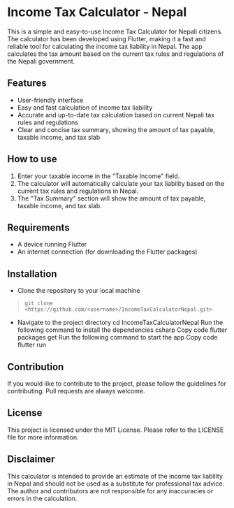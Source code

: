 # Income Tax Calculator - Nepal
This is a simple and easy-to-use Income Tax Calculator for Nepali citizens. The calculator has been developed using Flutter, making it a fast and reliable tool for calculating the income tax liability in Nepal. The app calculates the tax amount based on the current tax rules and regulations of the Nepali government.

## Features
- User-friendly interface
- Easy and fast calculation of income tax liability
- Accurate and up-to-date tax calculation based on current Nepali tax rules and regulations
- Clear and concise tax summary, showing the amount of tax payable, taxable income, and tax slab
## How to use
1. Enter your taxable income in the "Taxable Income" field.
2. The calculator will automatically calculate your tax liability based on the current tax rules and regulations in Nepal.
3. The "Tax Summary" section will show the amount of tax payable, taxable income, and tax slab.
## Requirements
- A device running Flutter
- An internet connection (for downloading the Flutter packages)
## Installation
- Clone the repository to your local machine

>```git clone <https://github.com/<username>/IncomeTaxCalculatorNepal.git>```


- Navigate to the project directory
cd IncomeTaxCalculatorNepal
Run the following command to install the dependencies
csharp
Copy code
flutter packages get
Run the following command to start the app
Copy code
flutter run
## Contribution
If you would like to contribute to the project, please follow the guidelines for contributing. Pull requests are always welcome.

## License
This project is licensed under the MIT License. Please refer to the LICENSE file for more information.

## Disclaimer
This calculator is intended to provide an estimate of the income tax liability in Nepal and should not be used as a substitute for professional tax advice. The author and contributors are not responsible for any inaccuracies or errors in the calculation.
